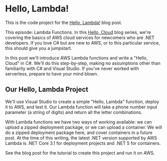 # Hello, Lambda!

This is the code project for the [Hello, Lambda!](https://davidpallmann.hashnode.dev/hello-lambda) blog post. 

This episode: Lambda Functions. In this [Hello, Cloud](https://davidpallmann.hashnode.dev/series/hello-cloud) blog series, we're covering the basics of AWS cloud services for newcomers who are .NET developers. If you love C# but are new to AWS, or to this particular service, this should give you a jumpstart.

In this post we'll introduce AWS Lambda functions and write a "Hello, Cloud" in C#. We'll do this step-by-step, making no assumptions other than familiarity with C# and Visual Studio. If you've never worked with serverless, prepare to have your mind blown.

## Our Hello, Lambda Project

We'll use Visual Studio to create a simple "Hello, Lambda" function, deploy it to AWS, and test it. Our Lambda function will take a phone number input parameter (a string of digits) and return all the letter combinations.

With Lambda functions we have two ways of working available: we can upload a zipped deployment package, or we can upload a container. We will do a zipped deployment package here, and cover containers in a future post. At the time of this writing, the latest .NET version supported by AWS Lambda is .NET Core 3.1 for deployment projects and .NET 5 for containers.

See the blog post for the tutorial to create this project and run it on AWS.


